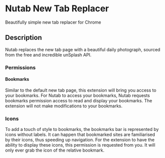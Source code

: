 # Nutab New Tab Replacer
Beautifully simple new tab replacer for Chrome

## Description
Nutab replaces the new tab page with a beautiful daily photograph, sourced from the free and incredible unSplash API. 

### Permissions
#### Bookmarks
Similar to the default new tab page, this extension will bring you access to your bookmarks. For Nutab to access your bookmarks, Nutab requests bookmarks permission access to read and display your bookmarks. The extension will not make modifications to your bookmarks.

### Icons
To add a touch of style to bookmarks, the bookmarks bar is represented by icons without labels. It can happen that bookmarked sites are familiarised by their icons, thus speeding up navigation. For the extension to have the ability to display these icons, this permission is requested from you. It will only ever grab the icon of the relative bookmark.
